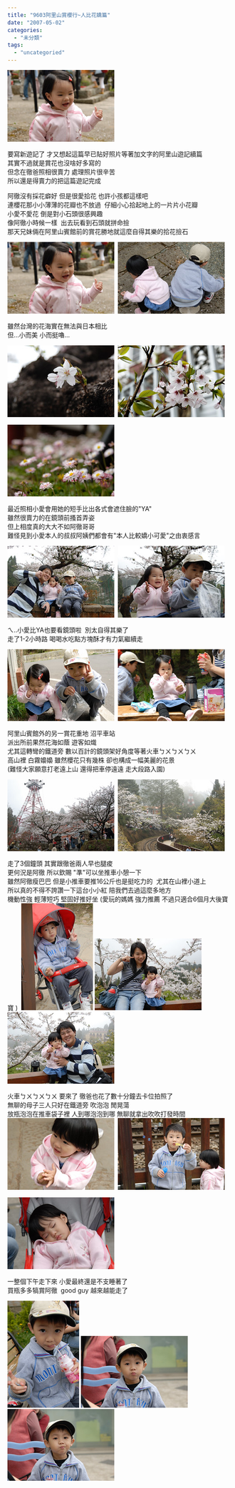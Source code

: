 ```yaml
---
title: "9603阿里山賞櫻行~人比花嬌篇"
date: "2007-05-02"
categories: 
  - "未分類"
tags: 
  - "uncategoried"
---
```


![](images/435955742_01aa66e19a_m.jpg)

要寫新遊記了 才又想起這篇早已貼好照片等著加文字的阿里山遊記續篇  
其實不過就是賞花也沒啥好多寫的  
但念在徹爸照相很賣力 處理照片很辛苦  
所以還是得賣力的把這篇遊記完成  
  
阿徹沒有採花癖好 但是很愛拾花 也許小孩都這樣吧  
連櫻花那小小薄薄的花瓣也不放過  仔細小心拾起地上的一片片小花瓣  
小愛不愛花 倒是對小石頭很感興趣   
像阿徹小時候一樣  出去玩看到石頭就拼命撿  
那天兄妹倆在阿里山賓館前的賞花勝地就這麼自得其樂的拾花撿石  
  
![](images/435955742_01aa66e19a_m.jpg)  ![](images/435951661_e7483235dc_m.jpg)

雖然台灣的花海實在無法與日本相比  
但...小而美 小而挺嚕...  
  
![](images/435953759_5a3dcd5a04_m.jpg)  ![](images/435953768_91e6700046_m.jpg)  
  
![](images/435947857_686789395f_m.jpg)  
  
最近照相小愛會用她的短手比出各式會遮住臉的"YA"  
雖然很賣力的在鏡頭前搔首弄姿  
但上相度真的大大不如阿徹哥哥   
難怪見到小愛本人的叔叔阿姨們都會有"本人比較嬌小可愛"之由衷感言  
  
![](images/435944876_7afb4786d0_m.jpg)  ![](images/435944783_612b145413_m.jpg)  
  
ㄟ..小愛比YA也要看鏡頭啦  別太自得其樂了  
走了1-2小時路 喝喝水吃點方塊酥才有力氣繼續走  
  
![](images/435942435_1379172c36_m.jpg)  ![](images/435939099_b8341f941c_m.jpg)  
  
阿里山賓館外的另一賞花重地 沼平車站  
派出所前果然花海如蔭 遊客如熾  
尤其這轉彎的鐵道旁 數以百計的鏡頭架好角度等著火車ㄅㄨㄅㄨㄅㄨ  
高山裡 白霧嬝嬝 雖然櫻花只有幾株 卻也構成一幅美麗的花景  
(難怪大家願意打老遠上山 還得把車停遠遠 走大段路入園)  
  
![](images/435926100_1e149bb4c8_m.jpg)  ![](images/435919005_187ed0d720_m.jpg)  
  
走了3個鐘頭 其實跟徹爸兩人早也腿痠  
更何況是阿徹 所以欽賜 "準"可以坐推車小憩一下  
雖然阿徹瘦巴巴 但是小推車要推16公斤也是挺吃力的  尤其在山裡小道上  
所以真的不得不誇讚一下這台小小紅 陪我們去過這麼多地方   
機動性強 輕薄短巧 堅固好推好坐 (愛玩的媽媽 強力推薦 不過只適合6個月大後寶寶 )  ![](images/435917043_5009f74a6f_m.jpg) ![](images/435912214_9fbfe6bfe9_m.jpg) ![](images/435910474_9eb3e42577_m.jpg)  
  
火車ㄅㄨㄅㄨㄅㄨ 要來了 徹爸也花了數十分鐘去卡位拍照了  
無聊的母子三人只好在鐵道旁 吹泡泡 閒晃蕩  
放瓶泡泡在推車袋子裡 人到哪泡泡到哪 無聊就拿出吹吹打發時間     
![](images/435896539_2f303f3683_m.jpg)  ![](images/435908493_9229210258_m.jpg)  
  
![](images/435891200_c0d1bf4301_m.jpg)  
  
一整個下午走下來 小愛最終還是不支睡著了  
買瓶多多犒賞阿徹  good guy 越來越能走了  
  
![](images/435891697_399d407027_m.jpg) ![](images/435889452_4e0621b9f8_m.jpg)![](images/435889941_66cf2f1600_m.jpg)
